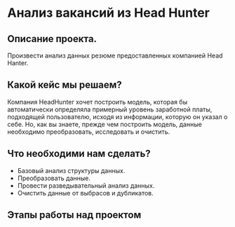 # Анализ вакансий из Head Hunter
## Описание проекта.
Произвести анализ данных резюме предоставленных компанией Head Hanter.
## Какой кейс мы решаем?
Компания HeadHunter хочет построить модель, которая бы автоматически определяла примерный уровень заработной платы, подходящей пользователю, исходя из информации, которую он указал о себе. Но, как вы знаете, прежде чем построить модель, данные необходимо преобразовать, исследовать и очистить.
## Что необходими нам сделать?
- Базовый анализ структуры данных.
- Преобразовать данные.
- Провести разведывательный анализ данных.
- Очистить данные от выбрасов и дубликатов.
## Этапы работы над проектом
